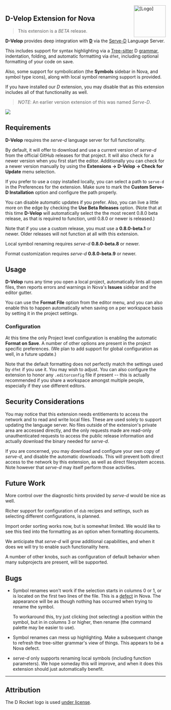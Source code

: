 <img src="https://raw.githubusercontent.com/staysail/nova-serve-d/main/rocket.png" align="right" width="100" alt="[Logo]" />

## D-Velop Extension for Nova

> This extension is a _BETA_ release.

**D-Velop** provides deep integration with [**D**][1] via the [Serve-D][2] Language Server.

This includes support for syntax highlighting via a [Tree-sitter][3] D [grammar][4], indentation,
folding, and automatic formatting via `dfmt`, including optional formatting of your
code on save.

Also, some support for symbolication (the **Symbols** sidebar in Nova, and symbol type icons),
along with local symbol renaming support is provided.

If you have installed our _D_ extension, you may disable that as this
extension includes all of that functionality as well.

> _NOTE_: An earlier version extension of this was named _Serve-D_.

![](https://raw.githubusercontent.com/staysail/nova-serve-d/main/screenshot.png)

## Requirements

**D-Velop** requires the _serve-d_ language server for full functionality.

By default, it will offer to download and use a current version of _serve-d_
from the official GitHub releases for that project. It will also check
for a newer version when you first start the editor. Additionally you can
check for a newer version manually by using the **Extensions → D-Velop → Check for Update**
menu selection.

If you prefer to use a copy installed locally, you can select a path to
`serve-d` in the Preferences for the extension. Make sure to mark the
**Custom Serve-D Installation** option and configure the path properly.

You can disable automatic updates if you prefer. Also, you can live a little
more on the edge by checking the **Use Beta Releases** option.
(Note that at this time **D-Velop** will automatically select the the most
recent 0.8.0 beta release, as that is required to function, until 0.8.0
or newer is released.)

Note that if you use a custom release, you must use a **0.8.0-beta.1** or
newer. Older releases will not function at all with this extension.

Local symbol renaming requires _serve-d_ **0.8.0-beta.8** or newer.

Format customization requires _serve-d_ **0.8.0-beta.9** or newer.

## Usage

**D-Velop** runs any time you open a local project, automatically lints all open
files, then reports errors and warnings in Nova's **Issues** sidebar
and the editor gutter.

You can use the **Format File** option from the editor menu, and you can also enable
this to happen automatically when saving on a per workspace basis by setting
it in the project settings.

### Configuration

At this time the only Project level configuration is enabling the
automatic **Format on Save**. A number of other options are present
in the project specific preferences. (We plan to add support for global
configuration as well, in a future update.)

Note that the default formatting does not perfectly match the
settings used by `dfmt` if you use it. You may wish to adjust.
You can also configure the extension to honor any `.editorconfig` file
if present -- this is actually recommended if you share a workspace
amongst multiple people, especially if they use different editors.

## Security Considerations

You may notice that this extension needs entitlements to access
the network and to read and write local files. These are used
solely to support updating the language server. No files outside
of the extension's private area are accessed directly, and the
only requests made are read-only unauthenticated requests to access
the public release information and actually download the binary
needed for _serve-d_.

If you are concerned, you may download and configure your own
copy of _serve-d_, and disable the automatic downloads. This
will prevent both direct access to the network by this extension,
as well as direct filesystem access. Note however that _serve-d_
may itself perform those activities.

## Future Work

More control over the diagnostic hints provided by _serve-d_ would be nice as well.

Richer support for configuration of `dub` recipes and settings, such as
selecting different configurations, is planned.

Import order sorting works now, but is somewhat limited. We would like to
see this tied into the formatting as an option when formatting documents.

We anticipate that _serve-d_ will grow additional capabilities, and when
it does we will try to enable such functionality here.

A number of other knobs, such as configuration of default behavior when
many subprojects are present, will be supported.

## Bugs

- Symbol renames won't work if the selection starts in columns 0 or 1, or is located
  on the first two lines of the file. This is a [defect][6] in Nova.
  The appearance will be as though nothing has occurred when trying to rename the symbol.

  To workaround this, try just clicking (not selecting) a position within the symbol,
  but in in columns 3 or higher, then rename (the command palette may be easier to use).

- Symbol renames can mess up highlighting. Make a subsequent change to refresh the
  tree-sitter grammar's view of things. This appears to be a Nova defect.

- _serve-d_ only supports renaming local symbols (including function parameters).
  We hope someday this will improve, and when it does this extension should just
  automatically benefit.

---

## Attribution

The D Rocket logo is used [under license][2].

[1]: https://dlang.org "D Language web site"
[2]: https://github.com/Pure-D/serve-d "Serve-D repository"
[3]: https://tree-sitter.github.io "Tree-sitter web site"
[4]: https://github.com/gdamore/tree-sitter-d "D Grammar for Tree-sitter"
[5]: https://github.com/dlang-community/artwork "D community artwork"
[6]: https://devforum.nova.app/t/lsp-integers-0-and-1-serialized-to-boolean/1831
